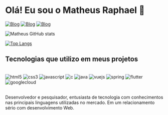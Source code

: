 # Olá! Eu sou o Matheus Raphael 👋

[![Blog](https://img.shields.io/website?label=MeuPortfolio.com&style=for-the-badge&url=https://mathraphael.github.io/Meu-Portfolio/)](https://mathraphael.github.io/Meu-Portfolio/)
[![Blog](https://img.shields.io/badge/LinkedIn-0077B5?style=for-the-badge&logo=linkedin&logoColor=white)](https://www.linkedin.com/in/matheus-raphael/)
[![Blog](https://img.shields.io/badge/Instagram-E4405F?style=for-the-badge&logo=instagram&logoColor=white)](https://www.instagram.com/math_raphael/)

![Matheus GitHub stats](https://github-readme-stats.vercel.app/api?username=mathraphael&show_icons=true&theme=dracula)

[![Top Langs](https://github-readme-stats.vercel.app/api/top-langs/?username=mathraphael&hide_progress=true)](https://github.com/anuraghazra/github-readme-stats)

## Tecnologias que utilizo em meus projetos

<div style ="display: inline_block"><br/>
    <img align="center" alt= "html5" src="https://img.shields.io/badge/HTML5-E34F26?style=for-the-badge&logo=html5&logoColor=white">
    <img align="center" alt= "css3" src="https://img.shields.io/badge/CSS3-1572B6?style=for-the-badge&logo=css3&logoColor=white">
    <img align="center" alt= "javascript" src="https://img.shields.io/badge/JavaScript-323330?style=for-the-badge&logo=javascript&logoColor=F7DF1E">
    <img align="center" alt= "c" src="https://img.shields.io/badge/C-00599C?style=for-the-badge&logo=c&logoColor=white">
    <img align="center" alt= "java" src="https://img.shields.io/badge/Java-ED8B00?style=for-the-badge&logo=openjdk&logoColor=white">
    <img align="center" alt= "vuejs" src="https://img.shields.io/badge/Vue.js-35495E?style=for-the-badge&logo=vue.js&logoColor=4FC08D">
    <img align="center" alt= "spring" src="https://img.shields.io/badge/Spring-6DB33F?style=for-the-badge&logo=spring&logoColor=white">
     <img align="center" alt= "flutter" src="https://img.shields.io/badge/Flutter-02569B?style=for-the-badge&logo=flutter&logoColor=white">
    <img align="center" alt= "googlecloud" src="https://img.shields.io/badge/Google_Cloud-4285F4?style=for-the-badge&logo=google-cloud&logoColor=white">

</div><br/>

Desenvolvedor e pesquisador, entusiasta de tecnologia com conhecimentos nas principais linguagens utilizadas no mercado. Em um relacionamento sério com desenvolvimento Web.





